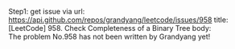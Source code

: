 Step1: get issue via url: https://api.github.com/repos/grandyang/leetcode/issues/958 
 title:[LeetCode] 958. Check Completeness of a Binary Tree 
 body:  
 The problem No.958 has not been written by Grandyang yet!